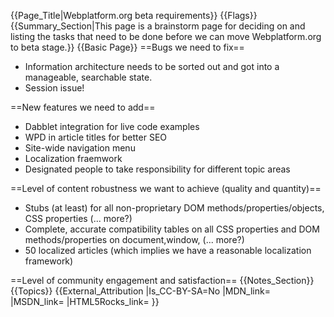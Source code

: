 {{Page_Title|Webplatform.org beta requirements}}
{{Flags}}
{{Summary_Section|This page is a brainstorm page for deciding on and listing the tasks that need to be done before we can move Webplatform.org to beta stage.}}
{{Basic Page}}
==Bugs we need to fix==

* Information architecture needs to be sorted out and got into a manageable, searchable state.
* Session issue!

==New features we need to add==

* Dabblet integration for live code examples
* WPD in article titles for better SEO
* Site-wide navigation menu
* Localization fraemwork
* Designated people to take responsibility for different topic areas

==Level of content robustness we want to achieve (quality and quantity)==

* Stubs (at least) for all non-proprietary DOM methods/properties/objects, CSS properties (... more?)
* Complete, accurate compatibility tables on all CSS properties and DOM methods/properties on document,window, (... more?)
* 50 localized articles (which implies we have a reasonable localization framework)

==Level of community engagement and satisfaction==
{{Notes_Section}}
{{Topics}}
{{External_Attribution
|Is_CC-BY-SA=No
|MDN_link=
|MSDN_link=
|HTML5Rocks_link=
}}
